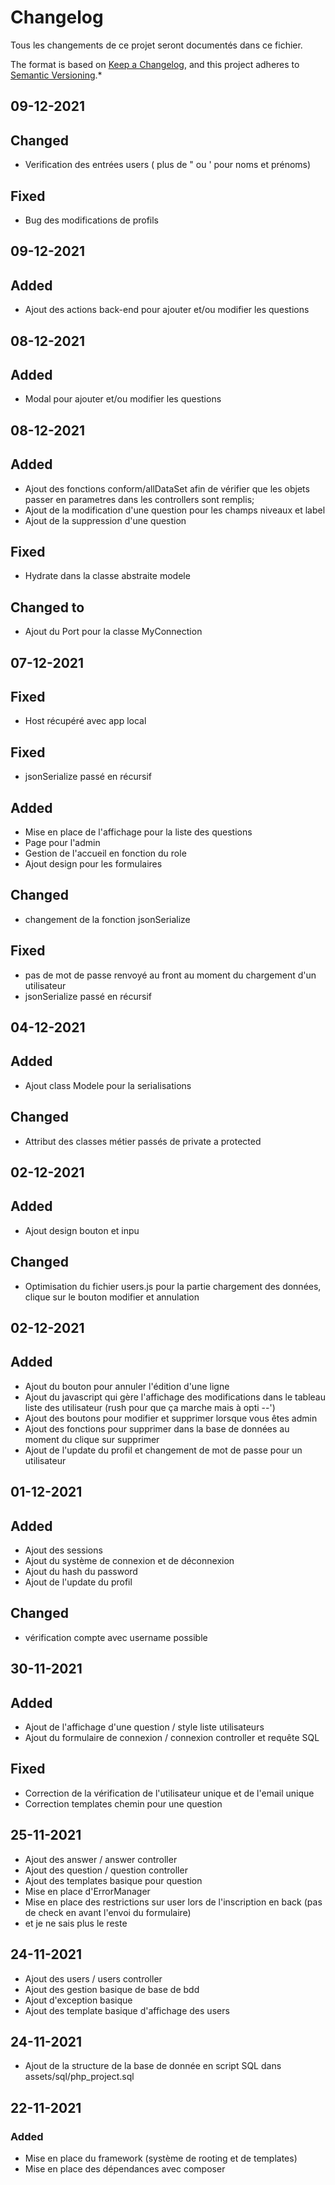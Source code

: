 # Changelog 
Tous les changements de ce projet seront documentés dans ce fichier.

The format is based on [Keep a Changelog](https://keepachangelog.com/en/1.0.0/),
and this project adheres to [Semantic Versioning](https://semver.org/spec/v2.0.0.html).*

## 09-12-2021 
## Changed
- Verification des entrées users ( plus de " ou ' pour noms et prénoms)

## Fixed
- Bug des modifications de profils

## 09-12-2021 
## Added
- Ajout des actions back-end pour ajouter et/ou modifier les questions

## 08-12-2021 
## Added
- Modal pour ajouter et/ou modifier les questions

## 08-12-2021 
## Added
- Ajout des fonctions conform/allDataSet afin de vérifier que les objets passer en parametres
    dans les controllers sont remplis;
- Ajout de la modification d'une question pour les champs niveaux et label
- Ajout de la suppression d'une question 

## Fixed
- Hydrate dans la classe abstraite modele

## Changed to
- Ajout du Port pour la classe MyConnection

## 07-12-2021 
## Fixed
- Host récupéré avec app local
 
## Fixed
- jsonSerialize passé en récursif
 
## Added 
- Mise en place de l'affichage pour la liste des questions 
- Page pour l'admin 
- Gestion de l'accueil en fonction du role
- Ajout design pour les formulaires 

 
## Changed
- changement de la fonction jsonSerialize

## Fixed
- pas de mot de passe renvoyé au front au moment du chargement d'un utilisateur 
- jsonSerialize passé en récursif


## 04-12-2021
## Added
- Ajout class Modele pour la serialisations

## Changed
- Attribut des classes métier passés de private a protected


## 02-12-2021
## Added
- Ajout design bouton et inpu

## Changed
- Optimisation du fichier users.js pour la partie chargement des données, clique sur le bouton modifier et annulation

## 02-12-2021
## Added
- Ajout du bouton pour annuler l'édition d'une ligne
- Ajout du javascript qui gère l'affichage des modifications dans le tableau liste des utilisateur (rush pour que ça marche mais à opti --')
- Ajout des boutons pour modifier et supprimer lorsque vous êtes admin
- Ajout des fonctions pour supprimer dans la base de données au moment du clique sur supprimer
- Ajout de l'update du profil et changement de mot de passe pour un utilisateur


## 01-12-2021

## Added 
- Ajout des sessions 
- Ajout du système de connexion et de déconnexion
- Ajout du hash du password 
- Ajout de l'update du profil

## Changed
- vérification compte avec username possible 

## 30-11-2021
## Added 
- Ajout de l'affichage d'une question / style liste utilisateurs
- Ajout du formulaire de connexion / connexion controller et requête SQL

## Fixed 
- Correction de la vérification de l'utilisateur unique et de l'email unique
- Correction templates chemin pour une question

## 25-11-2021

- Ajout des answer / answer controller
- Ajout des question / question controller
- Ajout des templates basique pour question
- Mise en place d'ErrorManager
- Mise en place des restrictions sur user lors de l'inscription en back (pas de check en avant l'envoi du formulaire)
- et je ne sais plus le reste


## 24-11-2021

- Ajout des users / users controller
- Ajout des gestion basique de base de bdd
- Ajout d'exception basique
- Ajout des template basique d'affichage des users

## 24-11-2021

- Ajout de la structure de la base de donnée en script SQL dans assets/sql/php_project.sql

## 22-11-2021

### Added 
- Mise en place du framework (système de rooting et de templates)
- Mise en place des dépendances avec composer
